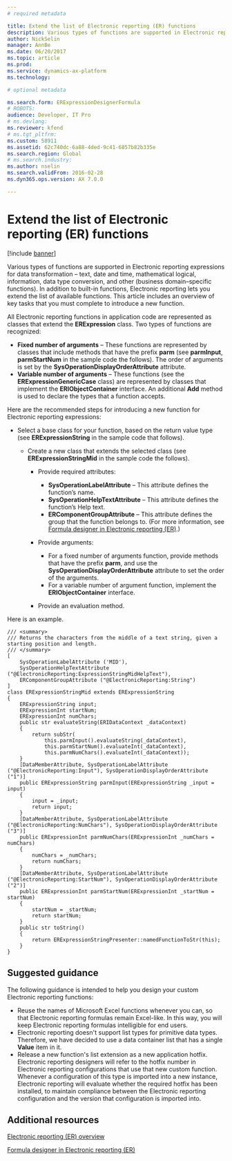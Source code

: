 ```yaml
---
# required metadata

title: Extend the list of Electronic reporting (ER) functions
description: Various types of functions are supported in Electronic reporting expressions for data transformation - text, date and time, mathematical logical, information, data type conversion, and other (business domain–specific functions). In addition to built-in functions, Electronic reporting lets you extend the list of available functions. This article includes an overview of key tasks that you must complete to introduce a new function.
author: NickSelin
manager: AnnBe
ms.date: 06/20/2017
ms.topic: article
ms.prod: 
ms.service: dynamics-ax-platform
ms.technology: 

# optional metadata

ms.search.form: ERExpressionDesignerFormula
# ROBOTS: 
audience: Developer, IT Pro
# ms.devlang: 
ms.reviewer: kfend
# ms.tgt_pltfrm: 
ms.custom: 58911
ms.assetid: 62c740dc-6a88-4ded-9c41-6857b82b335e
ms.search.region: Global
# ms.search.industry: 
ms.author: nselin
ms.search.validFrom: 2016-02-28
ms.dyn365.ops.version: AX 7.0.0

---
```


# Extend the list of Electronic reporting (ER) functions

[!include [banner](../includes/banner.md)]

Various types of functions are supported in Electronic reporting expressions for data transformation – text, date and time, mathematical logical, information, data type conversion, and other (business domain–specific functions). In addition to built-in functions, Electronic reporting lets you extend the list of available functions. This article includes an overview of key tasks that you must complete to introduce a new function.

All Electronic reporting functions in application code are represented as classes that extend the **ERExpression** class. Two types of functions are recognized:

- **Fixed number of arguments** – These functions are represented by classes that include methods that have the prefix **parm** (see **parmInput**, **parmStartNum** in the sample code the follows). The order of arguments is set by the **SysOperationDisplayOrderAttribute** attribute.
- **Variable number of arguments** – These functions (see the **ERExpressionGenericCase** class) are represented by classes that implement the **ERIObjectContainer** interface. An additional **Add** method is used to declare the types that a function accepts.

Here are the recommended steps for introducing a new function for Electronic reporting expressions:

- Select a base class for your function, based on the return value type (see **ERExpressionString** in the sample code that follows).

    - Create a new class that extends the selected class (see **ERExpressionStringMid** in the sample code the follows).

        - Provide required attributes:

            - **SysOperationLabelAttribute** – This attribute defines the function’s name.
            - **SysOperationHelpTextAttribute** – This attribute defines the function’s Help text.
            - **ERComponentGroupAttribute** – This attribute defines the group that the function belongs to. (For more information, see [Formula designer in Electronic reporting (ER)](general-electronic-reporting-formula-designer.md).)

        - Provide arguments:

            - For a fixed number of arguments function, provide methods that have the prefix **parm**, and use the **SysOperationDisplayOrderAttribute** attribute to set the order of the arguments.
            - For a variable number of argument function, implement the **ERIObjectContainer** interface.

        - Provide an evaluation method.

Here is an example.

```xpp
/// <summary>
/// Returns the characters from the middle of a text string, given a starting position and length.
/// </summary>
[
    SysOperationLabelAttribute ('MID'),
    SysOperationHelpTextAttribute ("@ElectronicReporting:ExpressionStringMidHelpText"),
    ERComponentGroupAttribute ("@ElectronicReporting:String")
]
class ERExpressionStringMid extends ERExpressionString
{
    ERExpressionString input;
    ERExpressionInt startNum;
    ERExpressionInt numChars;
    public str evaluateString(ERIDataContext _dataContext)
    {
        return subStr(
            this.parmInput().evaluateString(_dataContext),
            this.parmStartNum().evaluateInt(_dataContext),
            this.parmNumChars().evaluateInt(_dataContext));
    }
    [DataMemberAttribute, SysOperationLabelAttribute ("@ElectronicReporting:Input"), SysOperationDisplayOrderAttribute ("1")]
    public ERExpressionString parmInput(ERExpressionString _input = input)
    {
        input = _input;
        return input;
    }
    [DataMemberAttribute, SysOperationLabelAttribute ("@ElectronicReporting:NumChars"), SysOperationDisplayOrderAttribute ("3")]
    public ERExpressionInt parmNumChars(ERExpressionInt _numChars = numChars)
    {
        numChars = _numChars;
        return numChars;
    }
    [DataMemberAttribute, SysOperationLabelAttribute ("@ElectronicReporting:StartNum"), SysOperationDisplayOrderAttribute ("2")]
    public ERExpressionInt parmStartNum(ERExpressionInt _startNum = startNum)
    {
        startNum = _startNum;
        return startNum;
    }
    public str toString()
    {
        return ERExpressionStringPresenter::namedFunctionToStr(this);
    }
}
```

## Suggested guidance
The following guidance is intended to help you design your custom Electronic reporting functions:

- Reuse the names of Microsoft Excel functions whenever you can, so that Electronic reporting formulas remain Excel-like. In this way, you will keep Electronic reporting formulas intelligible for end users.
- Electronic reporting doesn't support list types for primitive data types. Therefore, we have decided to use a data container list that has a single **Value** item in it.
- Release a new function's list extension as a new application hotfix. Electronic reporting designers will refer to the hotfix number in Electronic reporting configurations that use that new custom function. Whenever a configuration of this type is imported into a new instance, Electronic reporting will evaluate whether the required hotfix has been installed, to maintain compliance between the Electronic reporting configuration and the version that configuration is imported into.

## Additional resources

[Electronic reporting (ER) overview](general-electronic-reporting.md)

[Formula designer in Electronic reporting (ER)](general-electronic-reporting-formula-designer.md)
